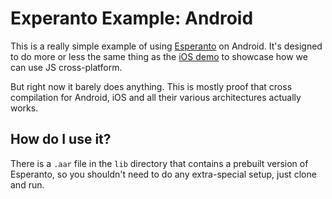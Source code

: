 # Experanto Example: Android

This is a really simple example of using [Esperanto](https://github.com/alastaircoote/esperanto) on Android. It's designed to do more or less the same thing as the [iOS demo](https://github.com/alastaircoote/esperanto-example-ios) to showcase how we can use JS cross-platform.

But right now it barely does anything. This is mostly proof that cross compilation for Android, iOS and all their various architectures actually works.

## How do I use it?

There is a `.aar` file in the `lib` directory that contains a prebuilt version of Esperanto, so you shouldn't need to do any extra-special setup, just clone and run.
